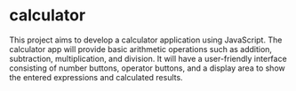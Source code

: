 # calculator
This project aims to develop a calculator application using JavaScript. The calculator app will provide basic arithmetic operations such as addition, subtraction, multiplication, and division. It will have a user-friendly interface consisting of number buttons, operator buttons, and a display area to show the entered expressions and calculated results.

